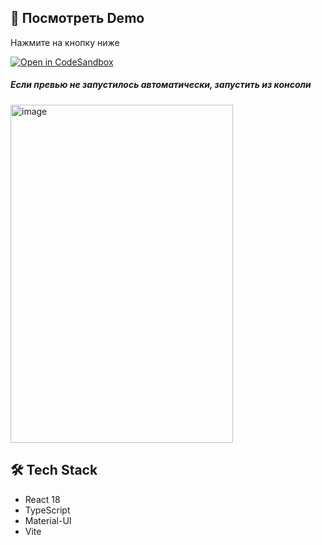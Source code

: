 ## 🚀 Посмотреть Demo

Нажмите на кнопку ниже

[![Open in CodeSandbox](https://codesandbox.io/static/img/play-codesandbox.svg)](https://codesandbox.io/p/github/DalilaM25/fin-dashboard)

##### Если превью не запустилось автоматически, запустить из консоли 

<img width="356" height="541" alt="image" src="https://github.com/user-attachments/assets/198c9784-ae83-4470-a6b4-9b708d5dd4c4" />

## 🛠️ Tech Stack

- React 18
- TypeScript
- Material-UI
- Vite


